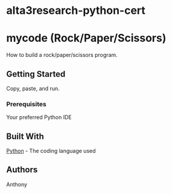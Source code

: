 # alta3research-python-cert

# mycode (Rock/Paper/Scissors)

How to build a rock/paper/scissors program.

## Getting Started

Copy, paste, and run.

### Prerequisites

Your preferred Python IDE

## Built With

[Python](https://www.python.org/) - The coding language used

## Authors

Anthony

